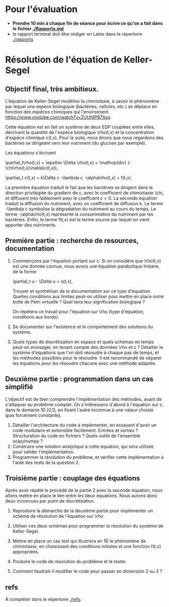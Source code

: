 # Pour l'évaluation

- **Prendre 10 min à chaque fin de séance pour écrire ce qu'on a fait
    dans le fichier [./Rapports.md](./Rapports.md)**
- le rapport terminal doit être rédiger en Latex dans le répertoire
  [./rapports](rapports)

# Résolution de l'équation de Keller-Segel

## Objectif final, très ambitieux.

L'équation de Keller-Segel modélise la chimiotaxie, à savoir le
phénomène par lequel une espèce biologique (bactéries, cellules, etc.)
se déplace en fonction des espèces chimiques qui l'environnent.
<https://www.youtube.com/watch?v=ZUUfdP87Ssg>

Cette équation est en fait un système de deux EDP couplées entre elles,
décrivant la quantité de l'espèce biologique \rho(t,x) et la
concentration d'espèce chimique c(t,x). Pour la suite, nous dirons que
nous regardons des bactéries se dirigeant vers leur nutriment (du
glucose par exemple).

Les équations s'écrivent

\partial_t\rho(t,x) = \epsilon \Delta \rho(t,x) + \mathop{div}
(-\chi\rho(t,x)\nabla\c(t,x)),

\partial_t c(t,x) = k\Delta c -\lambda c -\alpha\rho(t,x) + f(t,x).

La première équation traduit le fait que les bactéries se dirigent dans
la direction privilégiée du gradient de c, avec le coefficient de
chimiotaxie \chi, et diffusent très faiblement avec le coeffcient
$\epsilon>0$. La seconde équation traduit la diffusion du nutriment,
avec un coefficient de diffusion k. Le terme -\lambda c symbolise la
dégradation du nutriment au cours du temps.  Le terme -\alpha\rho(t,x)
représente la consommation du nutriment par les bactéries.  Enfin, le
terme f(t,x) est le terme source par lequel on vient apporter des
nutriments.

## Première partie : recherche de resources, documentation

1. Commençons par l'équation portant sur c. Si on considère que
   \rho(t,x) est une donnée connue, nous avons une équation parabolique
   linéaire, de la forme

   \partial_t u - \Delta u = s(t,x),

   Trouver et synthétiser de la documentation sur ce type
   d'équation. Quelles conditions aux limites peut-on utiliser pour
   mettre en place notre boîte de Petri virtuelle ? Quel sera leur
   signification biologique ? 

   On répètera ce travail pour l'équation sur \rho (type d'équation,
   conditions aux bords).

2. Se documenter sur l'existence et le comportement des solutions du
   système.

3. Quels types de discrétisation en espace et quels schémas en temps
   peut-on envisager, en tenant compte des données \rho et c ?
   Détailler le système d'équations que l'on doit résoudre à chaque pas
   de temps, et les méthodes possibles pour le résoudre. Il est
   recommandé de séparer les équations pour les résoudre chacune avec
   une méthode adaptée.

## Deuxième partie : programmation dans un cas simplifié

L'objectif est de bien comprendre l'implémentation des méthodes, avant
de s'attaquer au problème complet. On s'intéressera d'abord à l'équation
sur c, dans le domaine 1D [0,1], en fixant l'autre inconnue à une valeur
choisie (pas forcément constante).

1. Détailler l'architecture du code à implémenter, en essayant d'avoir un code
   modulaire et extensible facilement. Entrées et sorties ? Structuration du
   code en fichiers ? Quels outils de l'ensemble scipy/numpy ?
2. Construire une solution analytique à cette équation, qui sera
   utilisée pour valider l'implémentation.
3. Programmer la résolution du problème, et vérifier cette
   implémentation à l'aide des tests de la question 2.

## Troisième partie : couplage des équations

Après avoir répété le procédé de la partie 2 avec la seconde équation,
nous allons mettre en place le lien entre les deux équations. Nous
aurons donc deux inconnues par point de discrétisation.

1. Reproduire la démarche de la deuxième partie pour implémenter un
   schéma de résolution de l'équation sur \rho

2. Utiliser ces deux schémas pour programmer la résolution du système de
   Keller-Segel.
   
3. Mettre en place un cas test qui illustrera en 1D le phénomène de
   chimiotaxie, en choisissant des conditions initiales et une fonction
   f(t,x) appropriées.

3. Produire le code de résolution du problème et le tester.

4. Comment faudrait-il modifier le code pour passer en dimension 2 ou 3
   ?

## refs

À compléter dans le répertoire [./refs](./refs).
